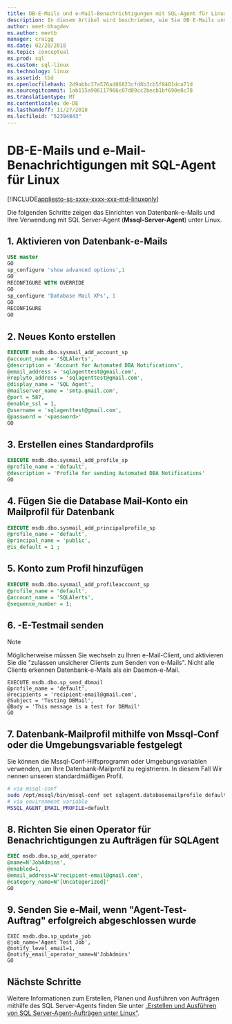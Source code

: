 ```yaml
---
title: DB-E-Mails und e-Mail-Benachrichtigungen mit SQL-Agent für Linux | Microsoft-Dokumentation
description: In diesem Artikel wird beschrieben, wie Sie DB E-Mails und e-Mail-Benachrichtigungen mit SQL Server unter Linux verwenden
author: meet-bhagdev
ms.author: meetb
manager: craigg
ms.date: 02/20/2018
ms.topic: conceptual
ms.prod: sql
ms.custom: sql-linux
ms.technology: linux
ms.assetid: tbd
ms.openlocfilehash: 2d9abbc37a576ad86823cfd8b3cb5f8401dca71d
ms.sourcegitcommit: 1ab115a906117966c07d89cc2becb1bf690e8c78
ms.translationtype: MT
ms.contentlocale: de-DE
ms.lasthandoff: 11/27/2018
ms.locfileid: "52394843"
---
```

# <a name="db-mail-and-email-alerts-with-sql-agent-on-linux"></a>DB-E-Mails und e-Mail-Benachrichtigungen mit SQL-Agent für Linux

[!INCLUDE[appliesto-ss-xxxx-xxxx-xxx-md-linuxonly](../includes/appliesto-ss-xxxx-xxxx-xxx-md-linuxonly.md)]

Die folgenden Schritte zeigen das Einrichten von Datenbank-e-Mails und Ihre Verwendung mit SQL Server-Agent (**Mssql-Server-Agent**) unter Linux. 

## <a name="1-enable-db-mail"></a>1. Aktivieren von Datenbank-e-Mails

```sql
USE master 
GO 
sp_configure 'show advanced options',1 
GO 
RECONFIGURE WITH OVERRIDE 
GO 
sp_configure 'Database Mail XPs', 1 
GO 
RECONFIGURE  
GO  
```

## <a name="2-create-a-new-account"></a>2. Neues Konto erstellen
```sql
EXECUTE msdb.dbo.sysmail_add_account_sp 
@account_name = 'SQLAlerts', 
@description = 'Account for Automated DBA Notifications', 
@email_address = 'sqlagenttest@gmail.com', 
@replyto_address = 'sqlagenttest@gmail.com', 
@display_name = 'SQL Agent', 
@mailserver_name = 'smtp.gmail.com', 
@port = 587, 
@enable_ssl = 1, 
@username = 'sqlagenttest@gmail.com', 
@password = '<password>' 
GO
```

## <a name="3-create-a-default-profile"></a>3. Erstellen eines Standardprofils

```sql
EXECUTE msdb.dbo.sysmail_add_profile_sp 
@profile_name = 'default', 
@description = 'Profile for sending Automated DBA Notifications' 
GO
```

## <a name="4-add-the-database-mail-account-to-a-database-mail-profile"></a>4. Fügen Sie die Database Mail-Konto ein Mailprofil für Datenbank
```sql
EXECUTE msdb.dbo.sysmail_add_principalprofile_sp 
@profile_name = 'default', 
@principal_name = 'public', 
@is_default = 1 ; 
 ```
 
## <a name="5-add-account-to-profile"></a>5. Konto zum Profil hinzufügen 
```sql
EXECUTE msdb.dbo.sysmail_add_profileaccount_sp   
@profile_name = 'default',   
@account_name = 'SQLAlerts',   
@sequence_number = 1;  
 ```
 
## <a name="6-send-test-email"></a>6. -E-Testmail senden
> [!NOTE]
> Möglicherweise müssen Sie wechseln zu Ihren e-Mail-Client, und aktivieren Sie die "zulassen unsicherer Clients zum Senden von e-Mails". Nicht alle Clients erkennen Datenbank-e-Mails als ein Daemon-e-Mail.

```
EXECUTE msdb.dbo.sp_send_dbmail 
@profile_name = 'default', 
@recipients = 'recipient-email@gmail.com', 
@Subject = 'Testing DBMail', 
@Body = 'This message is a test for DBMail' 
GO
```

## <a name="7-set-db-mail-profile-using-mssql-conf-or-environment-variable"></a>7. Datenbank-Mailprofil mithilfe von Mssql-Conf oder die Umgebungsvariable festgelegt
Sie können die Mssql-Conf-Hilfsprogramm oder Umgebungsvariablen verwenden, um Ihre Datenbank-Mailprofil zu registrieren. In diesem Fall Wir nennen unseren standardmäßigen Profil.

```bash
# via mssql-conf
sudo /opt/mssql/bin/mssql-conf set sqlagent.databasemailprofile default
# via environment variable
MSSQL_AGENT_EMAIL_PROFILE=default
```

## <a name="8-set-up-an-operator-for-sqlagent-job-notifications"></a>8. Richten Sie einen Operator für Benachrichtigungen zu Aufträgen für SQLAgent 

```sql
EXEC msdb.dbo.sp_add_operator 
@name=N'JobAdmins',  
@enabled=1, 
@email_address=N'recipient-email@gmail.com',  
@category_name=N'[Uncategorized]' 
GO 
```

## <a name="9-send-email-when-agent-test-job-succeeds"></a>9. Senden Sie e-Mail, wenn "Agent-Test-Auftrag" erfolgreich abgeschlossen wurde 

```
EXEC msdb.dbo.sp_update_job 
@job_name='Agent Test Job', 
@notify_level_email=1, 
@notify_email_operator_name=N'JobAdmins' 
GO
```

## <a name="next-steps"></a>Nächste Schritte
Weitere Informationen zum Erstellen, Planen und Ausführen von Aufträgen mithilfe des SQL Server-Agents finden Sie unter [„Erstellen und Ausführen von SQL Server-Agent-Aufträgen unter Linux“](sql-server-linux-run-sql-server-agent-job.md).
